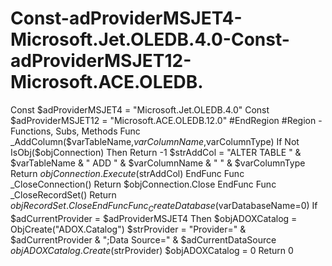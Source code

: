 # Const-adProviderMSJET4-Microsoft.Jet.OLEDB.4.0-Const-adProviderMSJET12-Microsoft.ACE.OLEDB.
Const $adProviderMSJET4 = "Microsoft.Jet.OLEDB.4.0" Const $adProviderMSJET12 = "Microsoft.ACE.OLEDB.12.0" #EndRegion  #Region - Functions, Subs, Methods Func _AddColumn($varTableName,$varColumnName,$varColumnType)     If Not IsObj($objConnection) Then Return -1     $strAddCol = "ALTER TABLE " &amp; $varTableName &amp; " ADD " &amp; $varColumnName &amp; " " &amp; $varColumnType     Return $objConnection.Execute($strAddCol) EndFunc  Func _CloseConnection()      Return $objConnection.Close EndFunc  Func _CloseRecordSet()     Return $objRecordSet.Close EndFunc  Func _CreateDatabase($varDatabaseName=0)     If $adCurrentProvider = $adProviderMSJET4 Then         $objADOXCatalog = ObjCreate("ADOX.Catalog")         $strProvider = "Provider=" &amp; $adCurrentProvider &amp; ";Data Source=" &amp; $adCurrentDataSource         $objADOXCatalog.Create($strProvider)         $objADOXCatalog = 0         Return 0
